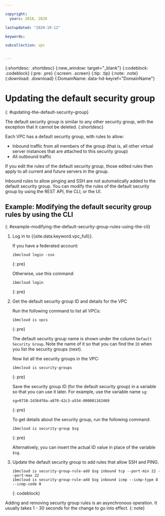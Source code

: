 ```yaml
---

copyright:
  years: 2018, 2020

lastupdated: "2020-10-12"

keywords:  

subcollection: vpc


---
```


{:shortdesc: .shortdesc}
{:new_window: target="_blank"}
{:codeblock: .codeblock}
{:pre: .pre}
{:screen: .screen}
{:tip: .tip}
{:note: .note}
{:download: .download}
{:DomainName: data-hd-keyref="DomainName"}

# Updating the default security group
{: #updating-the-default-security-group}

The default security group is similar to any other security group, with the exception that it cannot be deleted.
{:shortdesc}

Each VPC has a default security group, with rules to allow:

* Inbound traffic from all members of the group (that is, all other virtual server instances that are attached to this security group)
* All outbound traffic

If you edit the rules of the default security group, those edited rules then apply to all current and future servers in the group.

Inbound rules to allow pinging and SSH are not automatically added to the default security group. You can modify the rules of the default security group by using the REST API, the CLI, or the UI.

## Example: Modifying the default security group rules by using the CLI
{: #example-modifying-the-default-security-group-rules-using-the-cli}

1. Log in to {{site.data.keyword.vpc_full}}.

   If you have a federated account:
   ```
   ibmcloud login -sso
   ```
   {: pre}

   Otherwise, use this command:

   ```
   ibmcloud login
   ```
   {: pre}

2. Get the default security group ID and details for the VPC

   Run the following command to list all VPCs:

   ```
   ibmcloud is vpcs
   ```
   {: pre}

   The default security group name is shown under the column `Default Security Group`. Note the name of it so that you can find the `ID` when you list the security groups (next).

   Now list all the security groups in the VPC:

   ```
   ibmcloud is security-groups
   ```
   {: pre}

   Save the security group ID (for the default security group) in a variable so that you can use it later. For example, use the variable name `sg`:

   ```
   sg=0738-2d364f0a-a870-42c3-a554-000001162469
   ```
   {: pre}

   To get details about the security group, run the following command:

   ```
   ibmcloud is security-group $sg
   ```
   {: pre}

   Alternatively, you can insert the actual ID value in place of the variable `$sg`.

3. Update the default security group to add rules that allow SSH and PING.

   ```
   ibmcloud is security-group-rule-add $sg inbound tcp --port-min 22 --port-max 22
   ibmcloud is security-group-rule-add $sg inbound icmp --icmp-type 8 --icmp-code 0
   ```
   {: codeblock}

Adding and removing security group rules is an asynchronous operation. It usually takes 1 - 30 seconds for the change to go into effect.
{: note}
